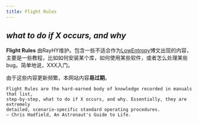 ```yaml
---
title: Flight Rules
---
```


## _what to do if X occurs, and why_

**Flight Rules** 由RayHY维护。包含一些不适合作为[LowEntropy](https://lowentropy.me)博文出现的内容，主要是一些教程，比如如何安装某个库，如何使用某些软件，或者怎么处理某些bug。简单地说，XXX入门。

由于这些内容更新频繁，本网站内容**易过期**。

```text
Flight Rules are the hard-earned body of knowledge recorded in manuals that list,
step-by-step, what to do if X occurs, and why. Essentially, they are extremely
detailed, scenario-specific standard operating procedures.
— Chris Hadfield, An Astronaut's Guide to Life.
```